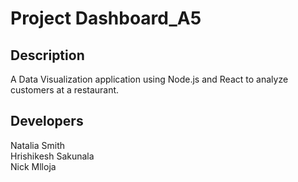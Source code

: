 # Project Dashboard_A5
## Description
A Data Visualization application using Node.js and React to analyze customers at a restaurant. 
## Developers
Natalia Smith
<br/> Hrishikesh Sakunala
<br/> Nick Mlloja

